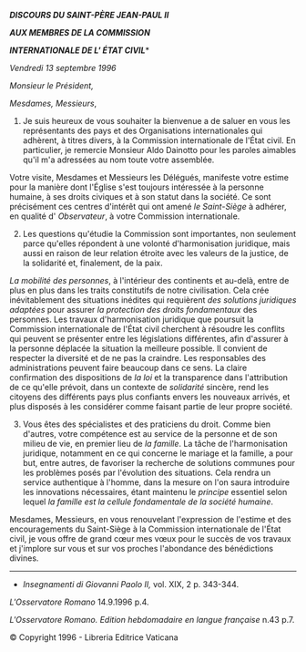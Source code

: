 ***DISCOURS DU SAINT-PÈRE JEAN-PAUL II***

***AUX MEMBRES DE LA COMMISSION***

***INTERNATIONALE DE L' ÉTAT CIVIL****

*Vendredi 13 septembre 1996*

*Monsieur le Président,*

*Mesdames, Messieurs*,

1. Je suis heureux de vous souhaiter la bienvenue a de saluer en vous les représentants des pays et des Organisations internationales qui adhèrent, à titres divers, à la Commission internationale de l'État civil. En particulier, je remercie Monsieur Aldo Dainotto pour les paroles aimables qu'il m'a adressées au nom toute votre assemblée.

Votre visite, Mesdames et Messieurs les Délégués, manifeste votre estime pour la manière dont l'Église s'est toujours intéressée à la personne humaine, à ses droits civiques et à son statut dans la société. Ce sont précisément ces centres d'intérêt qui ont amené *le Saint-Siège* à adhérer, en qualité d' *Observateur*, à votre Commission internationale.

2. Les questions qu'étudie la Commission sont importantes, non seulement parce qu'elles répondent à une volonté d'harmonisation juridique, mais aussi en raison de leur relation étroite avec les valeurs de la justice, de la solidarité et, finalement, de la paix.

*La mobilité des personnes*, à l'intérieur des continents et au-delà, entre de plus en plus dans les traits constitutifs de notre civilisation. Cela crée inévitablement des situations inédites qui requièrent *des solutions juridiques adaptées* pour assurer *la protection des droits fondamentaux* des personnes. Les travaux d'harmonisation juridique que poursuit la Commission internationale de l'État civil cherchent à résoudre les conflits qui peuvent se présenter entre les législations différentes, afin d'assurer à la personne déplacée la situation la meilleure possible. Il convient de respecter la diversité et de ne pas la craindre. Les responsables des administrations peuvent faire beaucoup dans ce sens. La claire confirmation des dispositions de *la loi* et la transparence dans l'attribution de ce qu'elle prévoit, dans un contexte de *solidarité* sincère, rend les citoyens des différents pays plus confiants envers les nouveaux arrivés, et plus disposés à les considérer comme faisant partie de leur propre société.

3. Vous êtes des spécialistes et des praticiens du droit. Comme bien d'autres, votre compétence est au service de la personne et de son milieu de vie, en premier lieu de *la famille*. La tâche de l'harmonisation juridique, notamment en ce qui concerne le mariage et la famille, a pour but, entre autres, de favoriser la recherche de solutions communes pour les problèmes posés par l'évolution des situations. Cela rendra un service authentique à l'homme, dans la mesure on l'on saura introduire les innovations nécessaires, étant maintenu le *principe* essentiel selon lequel *la famille est la cellule fondamentale de la société humaine*.

Mesdames, Messieurs, en vous renouvelant l'expression de l'estime et des encouragements du Saint-Siège à la Commission internationale de l'État civil, je vous offre de grand cœur mes vœux pour le succès de vos travaux et j'implore sur vous et sur vos proches l'abondance des bénédictions divines.

* * *

* *Insegnamenti di Giovanni Paolo II,* vol. XIX, 2 p. 343-344.

*L'Osservatore Romano* 14.9.1996 p.4.

*L'Osservatore Romano. Edition hebdomadaire en langue française* n.43 p.7.

© Copyright 1996 - Libreria Editrice Vaticana